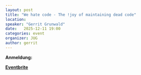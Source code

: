 ```yaml
---
layout: post
title: "We hate code - The !joy of maintaining dead code"
location: 
speaker: "Gerrit Grunwald"
date:   2025-12-11 19:00
categories: event
organizer: JUG
author: gerrit
---
```


**Anmeldung:**

[**Eventbrite**]()
